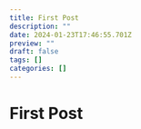 ```yaml
---
title: First Post
description: ""
date: 2024-01-23T17:46:55.701Z
preview: ""
draft: false
tags: []
categories: []
---
```


# First Post